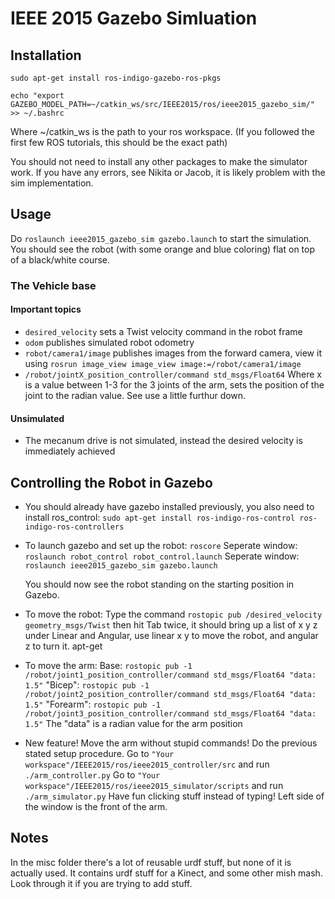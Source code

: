 # IEEE 2015 Gazebo Simluation

## Installation

```sudo apt-get install ros-indigo-gazebo-ros-pkgs```

```echo "export GAZEBO_MODEL_PATH=~/catkin_ws/src/IEEE2015/ros/ieee2015_gazebo_sim/" >> ~/.bashrc```

Where ~/catkin_ws is the path to your ros workspace. (If you followed the first few ROS tutorials, this should be the exact path)

You should not need to install any other packages to make the simulator work. If you have any errors, see Nikita or Jacob, it is likely  problem with the sim implementation.

## Usage

Do 
```roslaunch ieee2015_gazebo_sim gazebo.launch```
to start the simulation. You should see the robot (with some orange and blue coloring) flat on top of a black/white course.

### The Vehicle base

#### Important topics
* `desired_velocity` sets a Twist velocity command in the robot frame
* `odom` publishes simulated robot odometry
* `robot/camera1/image` publishes images from the forward camera, view it using ```rosrun image_view image_view image:=/robot/camera1/image```
* `/robot/jointX_position_controller/command std_msgs/Float64` Where x is a value between 1-3 for the 3 joints of the arm, sets the position of the joint to the radian value.  See use a little furthur down.

#### Unsimulated

* The mecanum drive is not simulated, instead the desired velocity is immediately achieved

## Controlling the Robot in Gazebo

* You should already have gazebo installed previously, you also need to install ros_control:
  ```sudo apt-get install ros-indigo-ros-control ros-indigo-ros-controllers```

* To launch gazebo and set up the robot:
  `roscore`
  Seperate window:
  `roslaunch robot_control robot_control.launch`
  Seperate window:
  `roslaunch ieee2015_gazebo_sim gazebo.launch`

  You should now see the robot standing on the starting position in Gazebo.

* To move the robot:
  Type the command ```rostopic pub /desired_velocity geometry_msgs/Twist``` then hit Tab twice, it should bring up a   list of x y z under Linear and Angular, use linear x y to move the robot, and angular z to turn it.
apt-get
* To move the arm:
  Base:
  ```rostopic pub -1 /robot/joint1_position_controller/command std_msgs/Float64 "data: 1.5"```
  "Bicep":
  ```rostopic pub -1 /robot/joint2_position_controller/command std_msgs/Float64 "data: 1.5"```
  "Forearm":
  ```rostopic pub -1 /robot/joint3_position_controller/command std_msgs/Float64 "data: 1.5"```
  The "data" is a radian value for the arm position

* New feature! Move the arm without stupid commands!
  Do the previous stated setup procedure.
  Go to ```"Your workspace"/IEEE2015/ros/ieee2015_controller/src``` and run ```./arm_controller.py```
  Go to ```"Your workspace"/IEEE2015/ros/ieee2015_simulator/scripts``` and run ```./arm_simulator.py```
  Have fun clicking stuff instead of typing! Left side of the window is the front of the arm.

## Notes

In the misc folder there's a lot of reusable urdf stuff, but none of it is actually used. 
It contains urdf stuff for a Kinect, and some other mish mash. Look through it if you are trying to add stuff.
